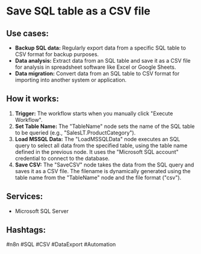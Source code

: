# Save SQL table as a CSV file

## Use cases:

- **Backup SQL data:** Regularly export data from a specific SQL table to CSV format for backup purposes.
- **Data analysis:** Extract data from an SQL table and save it as a CSV file for analysis in spreadsheet software like Excel or Google Sheets.
- **Data migration:** Convert data from an SQL table to CSV format for importing into another system or application.

## How it works:

1.  **Trigger:** The workflow starts when you manually click "Execute Workflow".
2.  **Set Table Name:** The "TableName" node sets the name of the SQL table to be queried (e.g., "SalesLT.ProductCategory").
3.  **Load MSSQL Data:** The "LoadMSSQLData" node executes an SQL query to select all data from the specified table, using the table name defined in the previous node. It uses the "Microsoft SQL account" credential to connect to the database.
4.  **Save CSV:** The "SaveCSV" node takes the data from the SQL query and saves it as a CSV file. The filename is dynamically generated using the table name from the "TableName" node and the file format ("csv").

## Services:

-   Microsoft SQL Server

## Hashtags:

#n8n #SQL #CSV #DataExport #Automation
